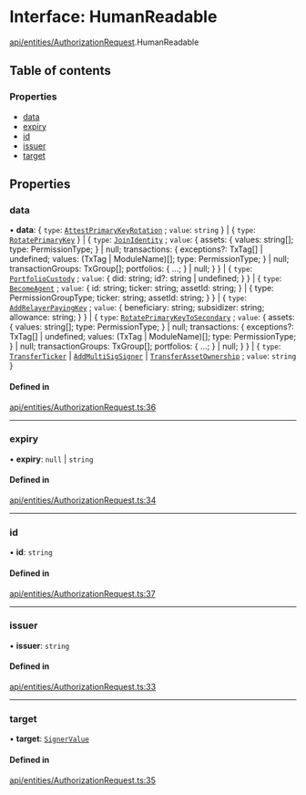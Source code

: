 # Interface: HumanReadable

[api/entities/AuthorizationRequest](../wiki/api.entities.AuthorizationRequest).HumanReadable

## Table of contents

### Properties

- [data](../wiki/api.entities.AuthorizationRequest.HumanReadable#data)
- [expiry](../wiki/api.entities.AuthorizationRequest.HumanReadable#expiry)
- [id](../wiki/api.entities.AuthorizationRequest.HumanReadable#id)
- [issuer](../wiki/api.entities.AuthorizationRequest.HumanReadable#issuer)
- [target](../wiki/api.entities.AuthorizationRequest.HumanReadable#target)

## Properties

### data

• **data**: \{ `type`: [`AttestPrimaryKeyRotation`](../wiki/api.entities.types.AuthorizationType#attestprimarykeyrotation) ; `value`: `string`  } \| \{ `type`: [`RotatePrimaryKey`](../wiki/api.entities.types.AuthorizationType#rotateprimarykey)  } \| \{ `type`: [`JoinIdentity`](../wiki/api.entities.types.AuthorizationType#joinidentity) ; `value`: \{ assets: \{ values: string[]; type: PermissionType; } \| null; transactions: \{ exceptions?: TxTag[] \| undefined; values: (TxTag \| ModuleName)[]; type: PermissionType; } \| null; transactionGroups: TxGroup[]; portfolios: \{ ...; } \| null; }  } \| \{ `type`: [`PortfolioCustody`](../wiki/api.entities.types.AuthorizationType#portfoliocustody) ; `value`: \{ did: string; id?: string \| undefined; }  } \| \{ `type`: [`BecomeAgent`](../wiki/api.entities.types.AuthorizationType#becomeagent) ; `value`: \{ id: string; ticker: string; assetId: string; } \| \{ type: PermissionGroupType; ticker: string; assetId: string; }  } \| \{ `type`: [`AddRelayerPayingKey`](../wiki/api.entities.types.AuthorizationType#addrelayerpayingkey) ; `value`: \{ beneficiary: string; subsidizer: string; allowance: string; }  } \| \{ `type`: [`RotatePrimaryKeyToSecondary`](../wiki/api.entities.types.AuthorizationType#rotateprimarykeytosecondary) ; `value`: \{ assets: \{ values: string[]; type: PermissionType; } \| null; transactions: \{ exceptions?: TxTag[] \| undefined; values: (TxTag \| ModuleName)[]; type: PermissionType; } \| null; transactionGroups: TxGroup[]; portfolios: \{ ...; } \| null; }  } \| \{ `type`: [`TransferTicker`](../wiki/api.entities.types.AuthorizationType#transferticker) \| [`AddMultiSigSigner`](../wiki/api.entities.types.AuthorizationType#addmultisigsigner) \| [`TransferAssetOwnership`](../wiki/api.entities.types.AuthorizationType#transferassetownership) ; `value`: `string`  }

#### Defined in

[api/entities/AuthorizationRequest.ts:36](https://github.com/PolymeshAssociation/polymesh-sdk/blob/9a8715021/src/api/entities/AuthorizationRequest.ts#L36)

___

### expiry

• **expiry**: ``null`` \| `string`

#### Defined in

[api/entities/AuthorizationRequest.ts:34](https://github.com/PolymeshAssociation/polymesh-sdk/blob/9a8715021/src/api/entities/AuthorizationRequest.ts#L34)

___

### id

• **id**: `string`

#### Defined in

[api/entities/AuthorizationRequest.ts:37](https://github.com/PolymeshAssociation/polymesh-sdk/blob/9a8715021/src/api/entities/AuthorizationRequest.ts#L37)

___

### issuer

• **issuer**: `string`

#### Defined in

[api/entities/AuthorizationRequest.ts:33](https://github.com/PolymeshAssociation/polymesh-sdk/blob/9a8715021/src/api/entities/AuthorizationRequest.ts#L33)

___

### target

• **target**: [`SignerValue`](../wiki/api.entities.types.SignerValue)

#### Defined in

[api/entities/AuthorizationRequest.ts:35](https://github.com/PolymeshAssociation/polymesh-sdk/blob/9a8715021/src/api/entities/AuthorizationRequest.ts#L35)
